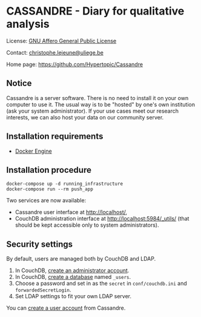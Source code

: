 CASSANDRE - Diary for qualitative analysis
==========================================

License: [GNU Affero General Public License](http://www.gnu.org/licenses/agpl.html)

Contact: <christophe.lejeune@uliege.be>

Home page: <https://github.com/Hypertopic/Cassandre>

Notice
------

Cassandre is a server software. There is no need to install it on your own computer to use it. The usual way is to be "hosted" by one's own institution (ask your system administrator). If your use cases meet our research interests, we can also host your data on our community server.

Installation requirements
-------------------------

* [Docker Engine](https://docs.docker.com/install/)

Installation procedure
----------------------

    docker-compose up -d running_infrastructure
    docker-compose run --rm push_app

Two services are now available:

- Cassandre user interface at <http://localhost/>,
- CouchDB administration interface at <http://localhost:5984/_utils/> (that should be kept accessible only to system administrators).

Security settings
-----------------

By default, users are managed both by CouchDB and LDAP.

1. In CouchDB, [create an administrator account](http://localhost:5984/_utils/#createAdmin).
2. In CouchDB, [create a database](http://localhost:5984/_utils/#/_all_dbs) named `_users`.
3. Choose a password and set in as the `secret` in `conf/couchdb.ini` and `forwardedSecretLogin`.
4. Set LDAP settings to fit your own LDAP server.

You can [create a user account](http://localhost/register/) from Cassandre.
